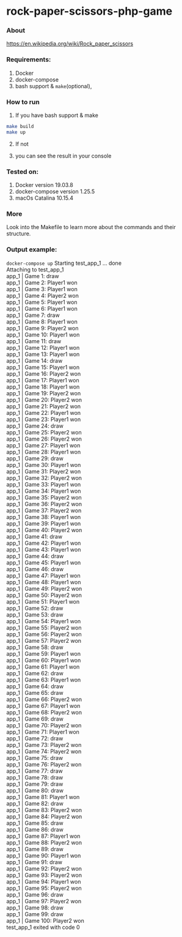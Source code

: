 # rock-paper-scissors-php-game

### About 
https://en.wikipedia.org/wiki/Rock_paper_scissors

### Requirements:
1. Docker
2. docker-compose
3. bash support & `make`(optional), 

### How to run
1. If you have bash support & make 
```bash
make build 
make up
```
2. If not 

2. you can see the result in your console

### Tested on:
1. Docker version 19.03.8
2. docker-compose version 1.25.5
3. macOs Catalina 10.15.4

### More 

Look into the Makefile to learn more about the commands and their structure.  

### Output example:

`docker-compose up`
Starting test_app_1 ... done \
Attaching to test_app_1 \
app_1  | Game 1: draw \
app_1  | Game 2: Player1 won \
app_1  | Game 3: Player1 won \
app_1  | Game 4: Player2 won \
app_1  | Game 5: Player1 won \
app_1  | Game 6: Player1 won \
app_1  | Game 7: draw \
app_1  | Game 8: Player1 won \
app_1  | Game 9: Player2 won \
app_1  | Game 10: Player1 won \
app_1  | Game 11: draw \
app_1  | Game 12: Player1 won \
app_1  | Game 13: Player1 won \
app_1  | Game 14: draw \
app_1  | Game 15: Player1 won \
app_1  | Game 16: Player2 won \
app_1  | Game 17: Player1 won \
app_1  | Game 18: Player1 won \
app_1  | Game 19: Player2 won \
app_1  | Game 20: Player2 won \
app_1  | Game 21: Player2 won \
app_1  | Game 22: Player1 won \
app_1  | Game 23: Player1 won \
app_1  | Game 24: draw \
app_1  | Game 25: Player2 won \
app_1  | Game 26: Player2 won \
app_1  | Game 27: Player1 won \
app_1  | Game 28: Player1 won \
app_1  | Game 29: draw \
app_1  | Game 30: Player1 won \
app_1  | Game 31: Player2 won \
app_1  | Game 32: Player2 won \
app_1  | Game 33: Player1 won \
app_1  | Game 34: Player1 won \
app_1  | Game 35: Player2 won \
app_1  | Game 36: Player2 won \
app_1  | Game 37: Player2 won \
app_1  | Game 38: Player1 won \
app_1  | Game 39: Player1 won \
app_1  | Game 40: Player2 won \
app_1  | Game 41: draw \
app_1  | Game 42: Player1 won \
app_1  | Game 43: Player1 won \
app_1  | Game 44: draw \
app_1  | Game 45: Player1 won \
app_1  | Game 46: draw \
app_1  | Game 47: Player1 won \
app_1  | Game 48: Player1 won \
app_1  | Game 49: Player2 won \
app_1  | Game 50: Player2 won \
app_1  | Game 51: Player1 won \
app_1  | Game 52: draw \
app_1  | Game 53: draw \
app_1  | Game 54: Player1 won \
app_1  | Game 55: Player2 won \
app_1  | Game 56: Player2 won \
app_1  | Game 57: Player2 won \
app_1  | Game 58: draw \
app_1  | Game 59: Player1 won \
app_1  | Game 60: Player1 won \
app_1  | Game 61: Player1 won \
app_1  | Game 62: draw \
app_1  | Game 63: Player1 won \
app_1  | Game 64: draw \
app_1  | Game 65: draw \
app_1  | Game 66: Player2 won \
app_1  | Game 67: Player1 won \
app_1  | Game 68: Player2 won \
app_1  | Game 69: draw \
app_1  | Game 70: Player2 won \
app_1  | Game 71: Player1 won \
app_1  | Game 72: draw \
app_1  | Game 73: Player2 won \
app_1  | Game 74: Player2 won \
app_1  | Game 75: draw \
app_1  | Game 76: Player2 won \
app_1  | Game 77: draw \
app_1  | Game 78: draw \
app_1  | Game 79: draw \
app_1  | Game 80: draw \
app_1  | Game 81: Player1 won \
app_1  | Game 82: draw \
app_1  | Game 83: Player2 won \
app_1  | Game 84: Player2 won \
app_1  | Game 85: draw \
app_1  | Game 86: draw \
app_1  | Game 87: Player1 won \
app_1  | Game 88: Player2 won \
app_1  | Game 89: draw \
app_1  | Game 90: Player1 won \
app_1  | Game 91: draw \
app_1  | Game 92: Player2 won \
app_1  | Game 93: Player2 won \
app_1  | Game 94: Player1 won \
app_1  | Game 95: Player2 won \
app_1  | Game 96: draw \
app_1  | Game 97: Player2 won \
app_1  | Game 98: draw \
app_1  | Game 99: draw \
app_1  | Game 100: Player2 won \
test_app_1 exited with code 0
